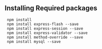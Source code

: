 ## Installing Required packages
```
 npm install 
 npm install express-flash --save
 npm install express-session --save
 npm install express-validator --save
 npm install method-override --save
 npm install mysql --save
```
